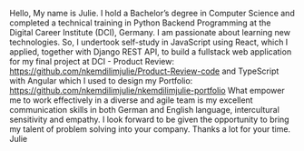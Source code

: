 Hello,
My name is Julie. I hold a Bachelor’s degree in Computer Science and completed a technical training in Python Backend Programming at the Digital Career Institute (DCI), Germany.
I am  passionate about learning new technologies. So, I undertook self-study in JavaScript using React, which I applied, together with Django REST API,  to build a fullstack web application for my final project at DCI - Product Review: https://github.com/nkemdilimjulie/Product-Review-code and TypeScript with Angular which I used to design my Portfolio: https://github.com/nkemdilimjulie/nkemdilimjulie-portfolio
What empower me to work effectively in a diverse and agile team is my excellent communication skills in both German and English language, intercultural sensitivity and empathy. 
I look forward to be given the opportunity to bring my talent of problem solving into your company.
Thanks a lot for your time.
Julie
